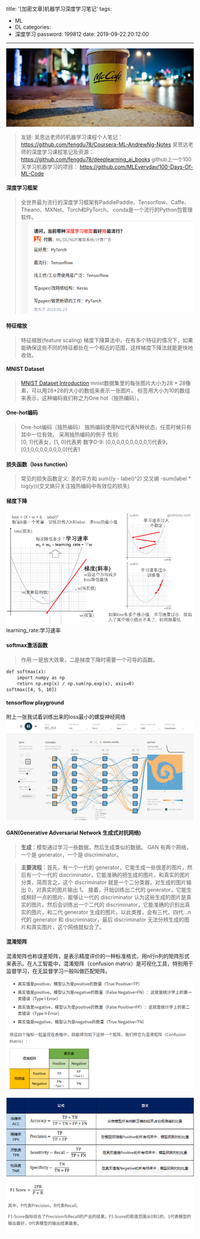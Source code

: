 title: '[加密文章]机器学习深度学习笔记'
tags:
  - ML
  - DL
categories:
  - 深度学习
password: 199812
date: 2019-09-22 20:12:00
---
![upload successful](/images/pasted-0.png)
>友链:
>吴恩达老师的机器学习课程个人笔记：https://github.com/fengdu78/Coursera-ML-AndrewNg-Notes
吴恩达老师的深度学习课程笔记及资源：https://github.com/fengdu78/deeplearning_ai_books
github上一个100天学习机器学习的项目：
https://github.com/MLEveryday/100-Days-Of-ML-Code

<!--more-->

#### 深度学习框架
>全世界最为流行的深度学习框架有PaddlePaddle、Tensorflow、Caffe、Theano、MXNet、Torch和PyTorch。
conda是一个流行的Python包管理软件。
![upload successful](/images/pasted-1.png)

#### 特征缩放
>特征缩放(feature scaling)
梯度下降算法中，在有多个特征的情况下，如果能确保这些不同的特征都处在一个相近的范围，这样梯度下降法就能更快地收敛。

#### MNIST Dataset
>[MNIST Dataset Introduction](https://github.com/aymericdamien/TensorFlow-Examples/blob/master/notebooks/0_Prerequisite/mnist_dataset_intro.ipynb)
mnist数据集里的每张图片大小为28 * 28像素，可以用28*28的大小的数组来表示一张图片。
标签用大小为10的数组来表示，这种编码我们称之为One hot（独热编码）。

#### One-hot编码
>One-hot编码（独热编码）
独热编码使用N位代表N种状态，任意时候只有其中一位有效。
采用独热编码的例子
性别:  
[0, 1]代表女，[1, 0]代表男
数字0-9: 
[0,0,0,0,0,0,0,0,0,1]代表9，[0,1,0,0,0,0,0,0,0,0]代表1

#### 损失函数（loss function）
>常见的损失函数定义:
差的平方和 sum((y - label)^2)
交叉熵 -sum(label * log(y))(交叉熵只关注独热编码中有效位的损失)

#### 梯度下降
![upload successful](/images/pasted-2.png)
learning_rate:学习速率

#### softmax激活函数
>作用:一是放大效果，二是梯度下降时需要一个可导的函数。
```
def softmax(x):
    import numpy as np
    return np.exp(x) / np.sum(np.exp(x), axis=0)
softmax([4, 5, 10])
```

#### tensorflow playground
附上一张我试着训练出来的loss最小的螺旋神经网络
![upload successful](/images/pasted-3.png)


#### GAN(Generative Adversarial Network  生成式对抗网络)

>**生成**：模型通过学习一些数据，然后生成类似的数据。
GAN 有两个网络，一个是 generator，一个是 discriminator。

>**主要流程**：首先，有一个一代的 generator，它能生成一些很差的图片，然后有一个一代的 discriminator，它能准确的把生成的图片，和真实的图片分类，简而言之，这个 discriminator 就是一个二分类器，对生成的图片输出 0，对真实的图片输出 1。
接着，开始训练出二代的 generator，它能生成稍好一点的图片，能够让一代的 discriminator 认为这些生成的图片是真实的图片。然后会训练出一个二代的 discriminator，它能准确的识别出真实的图片，和二代 generator 生成的图片。以此类推，会有三代，四代...n 代的 generator 和 discriminator，最后 discriminator 无法分辨生成的图片和真实图片，这个网络就拟合了。

#### 混淆矩阵
混淆矩阵也称误差矩阵，是表示精度评价的一种标准格式，用n行n列的矩阵形式来表示。在人工智能中，混淆矩阵（confusion matrix）是可视化工具，特别用于监督学习，在无监督学习一般叫做匹配矩阵。

![upload successful](/images/pasted-11.png)

![upload successful](/images/pasted-12.png)

![upload successful](/images/pasted-13.png)